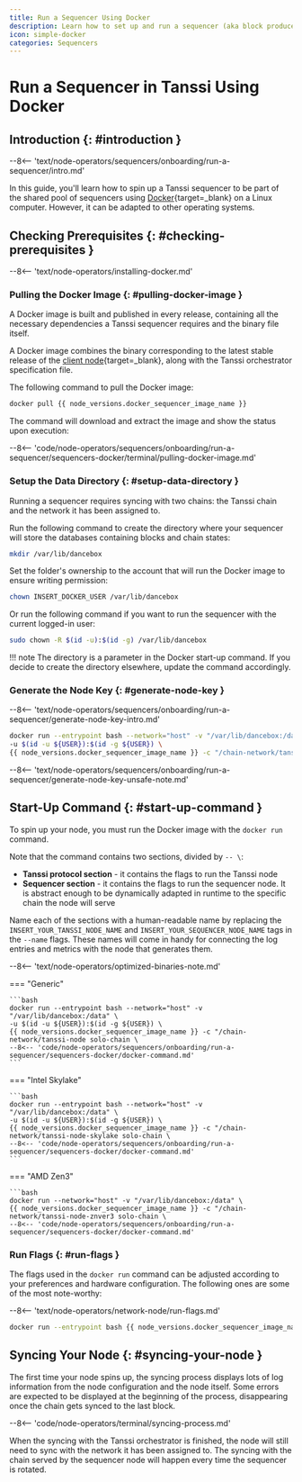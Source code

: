 ```yaml
---
title: Run a Sequencer Using Docker
description: Learn how to set up and run a sequencer (aka block producer) for Tanssi-powered networks using Docker to participate in the protocol and earn rewards.
icon: simple-docker
categories: Sequencers
---
```


# Run a Sequencer in Tanssi Using Docker

## Introduction {: #introduction }

--8<-- 'text/node-operators/sequencers/onboarding/run-a-sequencer/intro.md'

In this guide, you'll learn how to spin up a Tanssi sequencer to be part of the shared pool of sequencers using [Docker](https://www.docker.com){target=\_blank} on a Linux computer. However, it can be adapted to other operating systems.

## Checking Prerequisites {: #checking-prerequisites }

--8<-- 'text/node-operators/installing-docker.md'

### Pulling the Docker Image {: #pulling-docker-image }

A Docker image is built and published in every release, containing all the necessary dependencies a Tanssi sequencer requires and the binary file itself.

A Docker image combines the binary corresponding to the latest stable release of the [client node](/learn/framework/architecture/#architecture){target=\_blank}, along with the Tanssi orchestrator specification file.

The following command to pull the Docker image:

```bash
docker pull {{ node_versions.docker_sequencer_image_name }}
```

The command will download and extract the image and show the status upon execution:

--8<-- 'code/node-operators/sequencers/onboarding/run-a-sequencer/sequencers-docker/terminal/pulling-docker-image.md'

### Setup the Data Directory {: #setup-data-directory }

Running a sequencer requires syncing with two chains: the Tanssi chain and the network it has been assigned to.

Run the following command to create the directory where your sequencer will store the databases containing blocks and chain states:

```bash
mkdir /var/lib/dancebox
```

Set the folder's ownership to the account that will run the Docker image to ensure writing permission:

```bash
chown INSERT_DOCKER_USER /var/lib/dancebox
```

Or run the following command if you want to run the sequencer with the current logged-in user:

```bash
sudo chown -R $(id -u):$(id -g) /var/lib/dancebox
```

!!! note
    The directory is a parameter in the Docker start-up command. If you decide to create the directory elsewhere, update the command accordingly.

### Generate the Node Key {: #generate-node-key }

--8<-- 'text/node-operators/sequencers/onboarding/run-a-sequencer/generate-node-key-intro.md'

```bash
docker run --entrypoint bash --network="host" -v "/var/lib/dancebox:/data" \
-u $(id -u ${USER}):$(id -g ${USER}) \
{{ node_versions.docker_sequencer_image_name }} -c "/chain-network/tanssi-node key generate-node-key --file /data/node-key"
```

--8<-- 'text/node-operators/sequencers/onboarding/run-a-sequencer/generate-node-key-unsafe-note.md'

## Start-Up Command {: #start-up-command }

To spin up your node, you must run the Docker image with the `docker run` command. 

Note that the command contains two sections, divided by `-- \`:

- **Tanssi protocol section** - it contains the flags to run the Tanssi node
- **Sequencer section** - it contains the flags to run the sequencer node. It is abstract enough to be dynamically adapted in runtime to the specific chain the node will serve

Name each of the sections with a human-readable name by replacing the `INSERT_YOUR_TANSSI_NODE_NAME` and `INSERT_YOUR_SEQUENCER_NODE_NAME` tags in the `--name` flags. These names will come in handy for connecting the log entries and metrics with the node that generates them.

--8<-- 'text/node-operators/optimized-binaries-note.md'

=== "Generic"

    ```bash
    docker run --entrypoint bash --network="host" -v "/var/lib/dancebox:/data" \
    -u $(id -u ${USER}):$(id -g ${USER}) \
    {{ node_versions.docker_sequencer_image_name }} -c "/chain-network/tanssi-node solo-chain \
    --8<-- 'code/node-operators/sequencers/onboarding/run-a-sequencer/sequencers-docker/docker-command.md'
    ```

=== "Intel Skylake"

    ```bash
    docker run --entrypoint bash --network="host" -v "/var/lib/dancebox:/data" \
    -u $(id -u ${USER}):$(id -g ${USER}) \
    {{ node_versions.docker_sequencer_image_name }} -c "/chain-network/tanssi-node-skylake solo-chain \
    --8<-- 'code/node-operators/sequencers/onboarding/run-a-sequencer/sequencers-docker/docker-command.md'
    ```
=== "AMD Zen3"

    ```bash
    docker run --network="host" -v "/var/lib/dancebox:/data" \
    {{ node_versions.docker_sequencer_image_name }} -c "/chain-network/tanssi-node-znver3 solo-chain \
    --8<-- 'code/node-operators/sequencers/onboarding/run-a-sequencer/sequencers-docker/docker-command.md'

### Run Flags {: #run-flags }

The flags used in the `docker run` command can be adjusted according to your preferences and hardware configuration. The following ones are some of the most note-worthy:

--8<-- 'text/node-operators/network-node/run-flags.md'

```bash
docker run --entrypoint bash {{ node_versions.docker_sequencer_image_name }} -c "/chain-network/tanssi-node --help"
```

## Syncing Your Node {: #syncing-your-node }

The first time your node spins up, the syncing process displays lots of log information from the node configuration and the node itself. Some errors are expected to be displayed at the beginning of the process, disappearing once the chain gets synced to the last block.

--8<-- 'code/node-operators/terminal/syncing-process.md'

When the syncing with the Tanssi orchestrator is finished, the node will still need to sync with the network it has been assigned to. The syncing with the chain served by the sequencer node will happen every time the sequencer is rotated.
